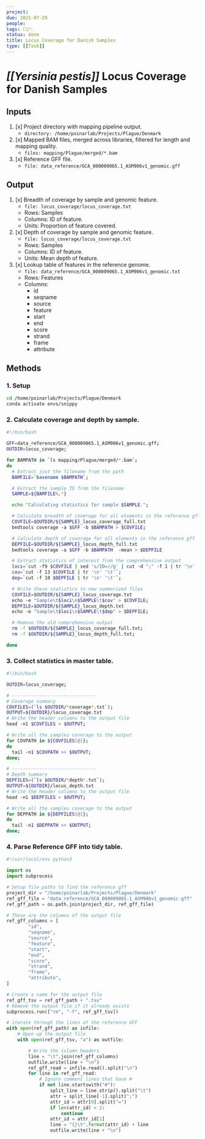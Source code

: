 ```yaml
---
project:
due: 2021-07-29
people:
tags: ⬜/✨
status: done
title: Locus Coverage for Danish Samples
type: [[Task]]
---
```


# *[[Yersinia pestis]]* Locus Coverage for Danish Samples

## Inputs

1. [x] Project directory with mapping pipeline output.
 	-  `directory: /home/poinarlab/Projects/Plague/Denmark`
1. [x] Mapped BAM files, merged across libraries, filtered for length and mapping quality.
	- `files: mapping/Plague/merged/*.bam`
1. [x] Reference GFF file.
	- `file: data_reference/GCA_000009065.1_ASM906v1_genomic.gff`

## Output

1. [x] Breadth of coverage by sample and genomic feature.
  	- `file: locus_coverage/locus_coverage.txt`
	- Rows: Samples
	- Columns: ID of feature.
	- Units: Proportion of feature covered.
1. [x] Depth of coverage by sample and genomic feature.
  	- `file: locus_coverage/locus_coverage.txt`
	- Rows: Samples
	- Columns: ID of feature.
	- Units: Mean depth of feature.
1. [x] Lookup table of features in the reference genome.
	- `file: data_reference/GCA_000009065.1_ASM906v1_genomic.txt`
	- Rows: Features
	- Columns:
		- id
		- seqname
		- source
		- feature
		- start
		- end
		- score
		- strand
		- frame
		- attribute 
		
<div style="page-break-after: always;"></div>

## Methods

### 1. Setup

```bash
cd /home/poinarlab/Projects/Plague/Denmark
conda activate envs/snippy
```

### 2. Calculate coverage and depth by sample.

```bash
#!/bin/bash

GFF=data_reference/GCA_000009065.1_ASM906v1_genomic.gff;
OUTDIR=locus_coverage;

for BAMPATH in `ls mapping/Plague/merged/*.bam`; 
do 
  # Extract just the filename from the path
  BAMFILE=`basename $BAMPATH`;

  # Extract the sample ID from the filename
  SAMPLE=${BAMFILE%.*}

  echo "Calculating statistics for sample $SAMPLE.";

  # Calculate breadth of coverage for all elements in the reference gff
  COVFILE=$OUTDIR/${SAMPLE}_locus_coverage_full.txt
  bedtools coverage -a $GFF -b $BAMPATH > $COVFILE;

  # Calculate depth of coverage for all elements in the reference gff
  DEPFILE=$OUTDIR/${SAMPLE}_locus_depth_full.txt
  bedtools coverage -a $GFF -b $BAMPATH  -mean > $DEPFILE

  # Extract statistics of interest from the comprehensive output
  loci=`cut -f9 $COVFILE | sed 's/ID=//g' | cut -d ";" -f 1 | tr '\n' '\t'`;
  cov=`cut -f 13 $COVFILE | tr '\n' '\t'`;
  dep=`cut -f 10 $DEPFILE | tr '\n' '\t'`;

  # Write these statistics to new summarized files
  COVFILE=$OUTDIR/${SAMPLE}_locus_coverage.txt
  echo -e "Sample\t$loci\n$SAMPLE\t$cov" > $COVFILE;
  DEPFILE=$OUTDIR/${SAMPLE}_locus_depth.txt
  echo -e "Sample\t$loci\n$SAMPLE\t$dep" > $DEPFILE;

  # Remove the old comprehensive output
  rm -f $OUTDIR/${SAMPLE}_locus_coverage_full.txt;
  rm -f $OUTDIR/${SAMPLE}_locus_depth_full.txt;

done
```

<div style="page-break-after: always;"></div>

### 3. Collect statistics in master table.

```bash
#!/bin/bash

OUTDIR=locus_coverage;

# -------------------------------
# Coverage summary
COVFILES=(`ls $OUTDIR/*coverage*.txt`);
OUTPUT=${OUTDIR}/locus_coverage.txt	
# Write the header columns to the output file
head -n1 $COVFILES > $OUTPUT;

# Write all the samples coverage to the output
for COVPATH in ${COVFILES[@]};
do
  tail -n1 $COVPATH >> $OUTPUT;
done;

# -------------------------------
# Depth summary
DEPFILES=(`ls $OUTDIR/*depth*.txt`);
OUTPUT=${OUTDIR}/locus_depth.txt	
# Write the header columns to the output file
head -n1 $DEPFILES > $OUTPUT;

# Write all the samples coverage to the output
for DEPPATH in ${DEPFILES[@]};
do
  tail -n1 $DEPPATH >> $OUTPUT;
done;			
```

<div style="page-break-after: always;"></div>

### 4. Parse Reference GFF into tidy table.

```python
#!/usr/local/env python3

import os
import subprocess

# Setup file paths to find the reference gff
project_dir = "/home/poinarlab/Projects/Plague/Denmark"
ref_gff_file = "data_reference/GCA_000009065.1_ASM906v1_genomic.gff"
ref_gff_path = os.path.join(project_dir, ref_gff_file)

# These are the columns of the output file
ref_gff_columns = [
        "id",
        "seqname",
        "source",
        "feature",
        "start",
        "end",
        "score",
        "strand",
        "frame",
        "attribute",
]

# Create a name for the output file
ref_gff_tsv = ref_gff_path + ".tsv"
# Remove the output file if it already exists
subprocess.run(["rm", "-f", ref_gff_tsv]) 

# iterate through the lines of the reference GFF
with open(ref_gff_path) as infile:
    # Open up the output file
    with open(ref_gff_tsv, "a") as outfile:

		# Write the column headers
		line = "\t".join(ref_gff_columns)
		outfile.write(line + "\n")
        ref_gff_read = infile.read().split("\n")
        for line in ref_gff_read:
		    # Ignore comment lines that have #
            if not line.startswith("#"):
                split_line = line.strip().split("\t")
                attr = split_line[-1].split(";")
                attr_id = attr[0].split("=")
                if len(attr_id) < 2:
                    continue
                attr_id = attr_id[1]
                line = "{}\t".format(attr_id) + line
                outfile.write(line + "\n")
```